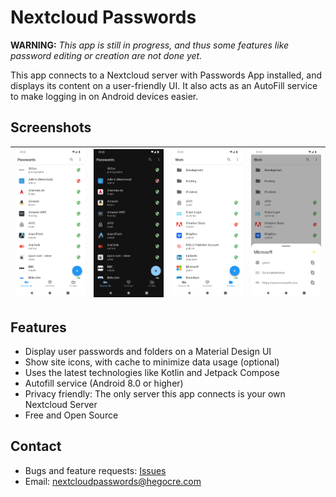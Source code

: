 # Nextcloud Passwords

**WARNING:** *This app is still in progress, and thus some features like password editing or creation are not done yet.*

This app connects to a Nextcloud server with Passwords App installed, and displays its content on a user-friendly UI. It also acts as an AutoFill service to make logging in on Android devices easier.

## Screenshots

| ![Screenshot 1](/screenshots/screenshot1.png)  |  ![Screenshot 2](/screenshots/screenshot2.png)  |  ![Screenshot 3](/screenshots/screenshot3.png)  |  ![Screenshot 4](/screenshots/screenshot4.png)
| ------------------------------------------- | ------------------------------------------ | ------- | ------ |

## Features

- Display user passwords and folders on a Material Design UI
- Show site icons, with cache to minimize data usage (optional)
- Uses the latest technologies like Kotlin and Jetpack Compose
- Autofill service (Android 8.0 or higher)
- Privacy friendly: The only server this app connects is your own Nextcloud Server
- Free and Open Source

## Contact

- Bugs and feature requests: [Issues](https://github.com/hegocre/NextcloudPasswords/issues)
- Email: nextcloudpasswords@hegocre.com
